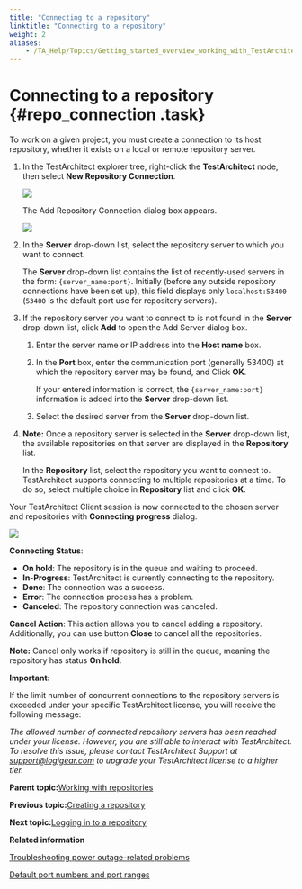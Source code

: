```yaml
--- 
title: "Connecting to a repository"
linktitle: "Connecting to a repository"
weight: 2
aliases: 
    - /TA_Help/Topics/Getting_started_overview_working_with_TestArchitect_client_connecting.html
---
```

# Connecting to a repository {#repo_connection .task}

To work on a given project, you must create a connection to its host repository, whether it exists on a local or remote repository server.

1.  In the TestArchitect explorer tree, right-click the **TestArchitect** node, then select **New Repository Connection**.

    ![](../Images/ug_connectrepository1.png)

    The Add Repository Connection dialog box appears.

    ![](../Images/ug_repositoryserver2.png)

2.  In the **Server** drop-down list, select the repository server to which you want to connect.

    The **Server** drop-down list contains the list of recently-used servers in the form: `{server_name:port}`. Initially \(before any outside repository connections have been set up\), this field displays only `localhost:53400` \(`53400` is the default port use for repository servers\).

3.  If the repository server you want to connect to is not found in the **Server** drop-down list, click **Add** to open the Add Server dialog box.

    1.  Enter the server name or IP address into the **Host name** box.

    2.  In the **Port** box, enter the communication port \(generally 53400\) at which the repository server may be found, and Click **OK**.

        If your entered information is correct, the `{server_name:port}` information is added into the **Server** drop-down list.

    3.  Select the desired server from the **Server** drop-down list.

4.  **Note:** Once a repository server is selected in the **Server** drop-down list, the available repositories on that server are displayed in the **Repository** list.

    In the **Repository** list, select the repository you want to connect to. TestArchitect supports connecting to multiple repositories at a time. To do so, select multiple choice in **Repository** list and click **OK**.


Your TestArchitect Client session is now connected to the chosen server and repositories with **Connecting progress** dialog.

![](../Images/ug_connectingprogress.png)

**Connecting Status**:

-   **On hold**: The repository is in the queue and waiting to proceed.
-   **In-Progress**: TestArchitect is currently connecting to the repository.
-   **Done**: The connection was a success.
-   **Error**: The connection process has a problem.
-   **Canceled**: The repository connection was canceled.

**Cancel Action**: This action allows you to cancel adding a repository. Additionally, you can use button **Close** to cancel all the repositories.

**Note:** Cancel only works if repository is still in the queue, meaning the repository has status **On hold**.

**Important:**

If the limit number of concurrent connections to the repository servers is exceeded under your specific TestArchitect license, you will receive the following message:

*The allowed number of connected repository servers has been reached under your license. However, you are still able to interact with TestArchitect. To resolve this issue, please contact TestArchitect Support at [support@logigear.com](mailto:support@logigear.com) to upgrade your TestArchitect license to a higher tier.*

**Parent topic:**[Working with repositories](../../TA_Help/Topics/Getting_started_overview_working_with_repositories.html)

**Previous topic:**[Creating a repository](../../TA_Help/Topics/Repository_creating.html)

**Next topic:**[Logging in to a repository](../../TA_Help/Topics/Getting_started_overview_working_with_TestArchitect_client_logging.html)

**Related information**  


[Troubleshooting power outage-related problems](../../TA_Administration/Topics/adm_troubleshooting_power_blackout.html)

[Default port numbers and port ranges](../../TA_Administration/Topics/adm_port_number_port_ranges.html)

